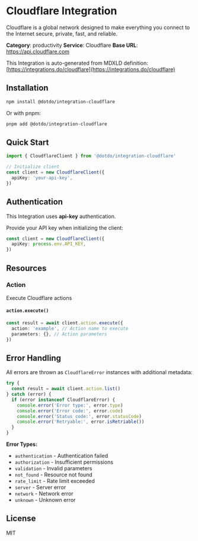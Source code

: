# Cloudflare Integration

Cloudflare is a global network designed to make everything you connect to the Internet secure, private, fast, and reliable.

**Category**: productivity
**Service**: Cloudflare
**Base URL**: https://api.cloudflare.com

This Integration is auto-generated from MDXLD definition: [https://integrations.do/cloudflare](https://integrations.do/cloudflare)

## Installation

```bash
npm install @dotdo/integration-cloudflare
```

Or with pnpm:

```bash
pnpm add @dotdo/integration-cloudflare
```

## Quick Start

```typescript
import { CloudflareClient } from '@dotdo/integration-cloudflare'

// Initialize client
const client = new CloudflareClient({
  apiKey: 'your-api-key',
})
```

## Authentication

This Integration uses **api-key** authentication.

Provide your API key when initializing the client:

```typescript
const client = new CloudflareClient({
  apiKey: process.env.API_KEY,
})
```

## Resources

### Action

Execute Cloudflare actions

#### `action.execute()`

```typescript
const result = await client.action.execute({
  action: 'example', // Action name to execute
  parameters: {}, // Action parameters
})
```

## Error Handling

All errors are thrown as `CloudflareError` instances with additional metadata:

```typescript
try {
  const result = await client.action.list()
} catch (error) {
  if (error instanceof CloudflareError) {
    console.error('Error type:', error.type)
    console.error('Error code:', error.code)
    console.error('Status code:', error.statusCode)
    console.error('Retryable:', error.isRetriable())
  }
}
```

**Error Types:**

- `authentication` - Authentication failed
- `authorization` - Insufficient permissions
- `validation` - Invalid parameters
- `not_found` - Resource not found
- `rate_limit` - Rate limit exceeded
- `server` - Server error
- `network` - Network error
- `unknown` - Unknown error

## License

MIT
